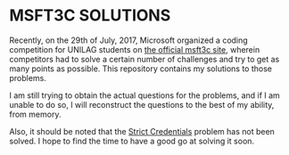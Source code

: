 # MSFT3C SOLUTIONS

Recently, on the 29th of July, 2017, Microsoft organized a coding competition for UNILAG students on [the official msft3c site](msft3c.com), wherein competitors had to solve a certain number of challenges and try to get as many points as possible. This repository contains my solutions to those problems.

I am still trying to obtain the actual questions for the problems, and if I am unable to do so, I will reconstruct the questions to the best of my ability, from memory.

Also, it should be noted that the [Strict Credentials](github.com/timi-bolaji) problem has not been solved. I hope to find the time to have a good go at solving it soon.